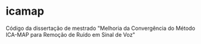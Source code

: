 icamap
======

Código da dissertação de mestrado "Melhoria da Convergência do Método ICA-MAP para Remoção de Ruído em Sinal de Voz"

